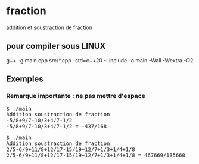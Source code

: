 # fraction
addition et soustraction de fraction

## pour compiler sous LINUX
g++ -g main.cpp src/*.cpp -std=c++20 -I include -o main -Wall -Wextra -O2

## Exemples
### Remarque importante : ne pas mettre d'espace

<pre>$ ./main
Addition soustraction de fraction
-5/8+9/7-10/3+4/7-1/2
-5/8+9/7-10/3+4/7-1/2 = -437/168
</pre>

<pre>$ ./main
Addition soustraction de fraction
2/5-6/9+11/8+12/17-15/19+12/7+1/3+1/4+1/8
2/5-6/9+11/8+12/17-15/19+12/7+1/3+1/4+1/8 = 467669/135660</pre>

